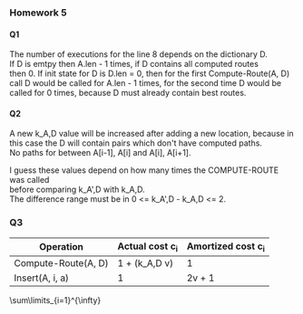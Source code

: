 ### Homework 5

#### Q1
The number of executions for the line 8 depends on the dictionary D.  
If D is emtpy then A.len - 1 times, if D contains all computed routes  
then 0. If init state for D is D.len = 0, then for the first Compute-Route(A, D)  
call D would be called for A.len - 1  times, for the second time D would be  
called for 0 times, because D must already contain best routes.  

#### Q2
A new k_A,D value will be increased after adding a new location, because in    
this case the D will contain pairs which don't have computed paths.  
No paths for between A[i-1], A[i] and A[i], A[i+1].  

I guess these values depend on how many times the COMPUTE-ROUTE was called  
before comparing k_A',D with k_A,D.  
The difference range must be in 0 <= k_A',D - k_A,D <= 2.

### Q3

| Operation      | Actual cost c<sub>i</sub> | Amortized cost c<sub>i</sub>
| -------------- | ------------------------- | ------------ 
| Compute-Route(A, D)      | 1 + (k_A,D  v)       | 1
| Insert(A, i, a)   | 1        | 2v + 1


\sum\limits_{i=1}^{\infty}

